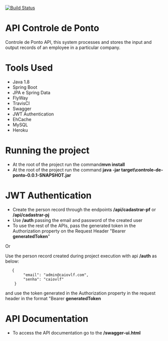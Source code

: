 
[![Build Status](https://travis-ci.org/caiovlf/api-controle-ponto.svg?branch=master)](https://travis-ci.org/caiovlf/api-controle-ponto)
# API Controle de Ponto
Controle de Ponto API, this system processes and stores the input and output records of an employee in a particular company.

# Tools Used
- Java 1.8
- Spring Boot
- JPA e Spring Data
- FlyWay
- TravisCI
- Swagger
- JWT Authentication
- EhCache
- MySQL
- Heroku

# Running the project
- At the root of the project run the command**mvn install**
- At the root of the project run the command **java -jar target\controle-de-ponto-0.0.1-SNAPSHOT.jar**

# JWT Authentication
- Create the person record through the endpoints **/api/cadastrar-pf** or **/api/cadastrar-pj**
- Use **/auth** passing the email and password of the created user
- To use the rest of the APIs, pass the generated token in the Authorization property on the Request Header  "Bearer **generatedToken**"

Or

Use the person record created during project execution with api **/auth** as below:

       {
        	"email": "admin@caiovlf.com",
        	"senha": "caiovlf"
        }

  
and use the token generated in the Authorization property in the request header in the format "Bearer  **generatedToken**

# API Documentation
- To access the API documentation go to the **/swagger-ui.html**
